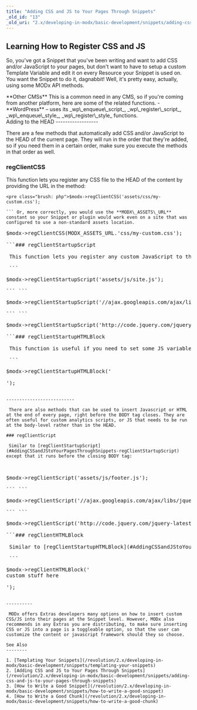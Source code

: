 ```yaml
---
title: "Adding CSS and JS to Your Pages Through Snippets"
_old_id: "13"
_old_uri: "2.x/developing-in-modx/basic-development/snippets/adding-css-and-js-to-your-pages-through-snippets"
---
```


Learning How to Register CSS and JS
-----------------------------------

 So, you've got a Snippet that you've been writing and want to add CSS and/or JavaScript to your pages, but don't want to have to setup a custom Template Variable and edit it on every Resource your Snippet is used on. You want the Snippet to do it, dagnabbit! Well, it's pretty easy, actually, using some MODx API methods.

<div class="info"> **Other CMSs**   
 This is a common need in any CMS, so if you're coming from another platform, here are some of the related functions. - **WordPress** – uses its _wp\_enqueue\_script_, _wp\_register\_script_, _wp\_enqueue\_style_, _wp\_register\_style_ functions.

</div>Adding to the HEAD
------------------

 There are a few methods that automatically add CSS and/or JavaScript to the HEAD of the current page. They will run in the order that they're added, so if you need them in a certain order, make sure you execute the methods in that order as well.

### regClientCSS

 This function lets you register any CSS file to the HEAD of the content by providing the URL in the method:

 ```
<pre class="brush: php">$modx->regClientCSS('assets/css/my-custom.css');

``` Or, more correctly, you would use the **MODX\_ASSETS\_URL** constant so your Snippet or plugin would work even on a site that was configured to use a non-standard assets location.

 ```
<pre class="brush: php">$modx->regClientCSS(MODX_ASSETS_URL.'css/my-custom.css');

```### regClientStartupScript

 This function lets you register any custom JavaScript to the HEAD of the document:

 ```
<pre class="brush: php">$modx->regClientStartupScript('assets/js/site.js');

``` ```
<pre class="brush: php">$modx->regClientStartupScript('//ajax.googleapis.com/ajax/libs/jquery/1.11.2/jquery.min.js"');

``` ```
<pre class="brush: php">$modx->regClientStartupScript('http://code.jquery.com/jquery-latest.min.js');

```### regClientStartupHTMLBlock

 This function is useful if you need to set some JS variables, or output some HTML into the HEAD:

 ```
<pre class="brush: php">$modx->regClientStartupHTMLBlock('
<meta tag="here" />
<script type="text/javascript">
var myCustomJSVar = 123;
</script>');

```Adding Before the BODY End
--------------------------

 There are also methods that can be used to insert Javascript or HTML at the end of every page, right before the BODY tag closes. They are often useful for custom analytics scripts, or JS that needs to be run at the body-level rather than in the HEAD.

### regClientScript

 Similar to [regClientStartupScript](#AddingCSSandJStoYourPagesThroughSnippets-regClientStartupScript) except that it runs before the closing BODY tag:

 ```
<pre class="brush: php">$modx->regClientScript('assets/js/footer.js');

``` ```
<pre class="brush: php">$modx->regClientScript('//ajax.googleapis.com/ajax/libs/jquery/1.11.2/jquery.min.js"');

``` ```
<pre class="brush: php">$modx->regClientScript('http://code.jquery.com/jquery-latest.min.js');

```### regClientHTMLBlock

 Similar to [regClientStartupHTMLBlock](#AddingCSSandJStoYourPagesThroughSnippets-regClientStartupHTMLBlock) except that it runs before the closing BODY tag:

 ```
<pre class="brush: php">$modx->regClientHTMLBlock('
<div>custom stuff here</div>
<script type="text/javascript">
runAnalytics();
</script>');

```Conclusion
----------

 MODx offers Extras developers many options on how to insert custom CSS/JS into their pages at the Snippet level. However, MODx also recommends in any Extras you are distributing, to make sure inserting CSS or JS into a page is a toggleable option, so that the user can customize the content or javascript framework should they so choose.

See Also
--------

1. [Templating Your Snippets](/revolution/2.x/developing-in-modx/basic-development/snippets/templating-your-snippets)
2. [Adding CSS and JS to Your Pages Through Snippets](/revolution/2.x/developing-in-modx/basic-development/snippets/adding-css-and-js-to-your-pages-through-snippets)
3. [How to Write a Good Snippet](/revolution/2.x/developing-in-modx/basic-development/snippets/how-to-write-a-good-snippet)
4. [How to Write a Good Chunk](/revolution/2.x/developing-in-modx/basic-development/snippets/how-to-write-a-good-chunk)
